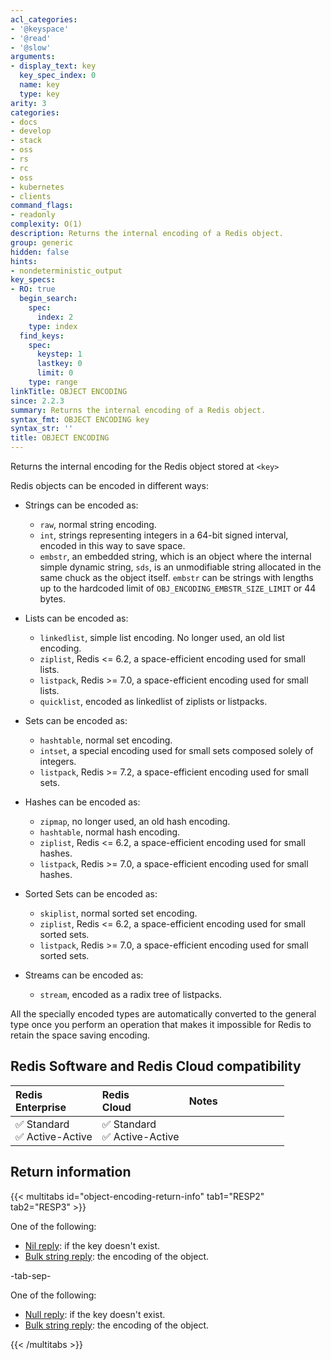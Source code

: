 ```yaml
---
acl_categories:
- '@keyspace'
- '@read'
- '@slow'
arguments:
- display_text: key
  key_spec_index: 0
  name: key
  type: key
arity: 3
categories:
- docs
- develop
- stack
- oss
- rs
- rc
- oss
- kubernetes
- clients
command_flags:
- readonly
complexity: O(1)
description: Returns the internal encoding of a Redis object.
group: generic
hidden: false
hints:
- nondeterministic_output
key_specs:
- RO: true
  begin_search:
    spec:
      index: 2
    type: index
  find_keys:
    spec:
      keystep: 1
      lastkey: 0
      limit: 0
    type: range
linkTitle: OBJECT ENCODING
since: 2.2.3
summary: Returns the internal encoding of a Redis object.
syntax_fmt: OBJECT ENCODING key
syntax_str: ''
title: OBJECT ENCODING
---
```

Returns the internal encoding for the Redis object stored at `<key>`

Redis objects can be encoded in different ways:

* Strings can be encoded as: 

    - `raw`, normal string encoding.
    - `int`, strings representing integers in a 64-bit signed interval, encoded in this way to save space.
    - `embstr`, an embedded string, which is an object where the internal simple dynamic string, `sds`, is an unmodifiable string allocated in the same chuck as the object itself.
      `embstr` can be strings with lengths up to the hardcoded limit of `OBJ_ENCODING_EMBSTR_SIZE_LIMIT` or 44 bytes. 

* Lists can be encoded as:
 
    - `linkedlist`, simple list encoding. No longer used, an old list encoding.
    - `ziplist`, Redis <= 6.2, a space-efficient encoding used for small lists.
    - `listpack`, Redis >= 7.0, a space-efficient encoding used for small lists.
    - `quicklist`, encoded as linkedlist of ziplists or listpacks.

* Sets can be encoded as:

    - `hashtable`, normal set encoding.
    - `intset`, a special encoding used for small sets composed solely of integers.
    - `listpack`, Redis >= 7.2, a space-efficient encoding used for small sets.

* Hashes can be encoded as:

    - `zipmap`, no longer used, an old hash encoding.
    - `hashtable`, normal hash encoding.
    - `ziplist`, Redis <= 6.2, a space-efficient encoding used for small hashes.
    - `listpack`, Redis >= 7.0, a space-efficient encoding used for small hashes.

* Sorted Sets can be encoded as:

    - `skiplist`, normal sorted set encoding.
    - `ziplist`, Redis <= 6.2, a space-efficient encoding used for small sorted sets.
    - `listpack`, Redis >= 7.0, a space-efficient encoding used for small sorted sets.

* Streams can be encoded as:

  - `stream`, encoded as a radix tree of listpacks.

All the specially encoded types are automatically converted to the general type once you perform an operation that makes it impossible for Redis to retain the space saving encoding.

## Redis Software and Redis Cloud compatibility

| Redis<br />Enterprise | Redis<br />Cloud | <span style="min-width: 9em; display: table-cell">Notes</span> |
|:----------------------|:-----------------|:------|
| <span title="Supported">&#x2705; Standard</span><br /><span title="Supported"><nobr>&#x2705; Active-Active</nobr></span> | <span title="Supported">&#x2705; Standard</span><br /><span title="Supported"><nobr>&#x2705; Active-Active</nobr></span> |  |

## Return information

{{< multitabs id="object-encoding-return-info" 
    tab1="RESP2" 
    tab2="RESP3" >}}

One of the following:
* [Nil reply](../../develop/reference/protocol-spec#bulk-strings): if the key doesn't exist.
* [Bulk string reply](../../develop/reference/protocol-spec#bulk-strings): the encoding of the object.

-tab-sep-

One of the following:
* [Null reply](../../develop/reference/protocol-spec#nulls): if the key doesn't exist.
* [Bulk string reply](../../develop/reference/protocol-spec#bulk-strings): the encoding of the object.

{{< /multitabs >}}
